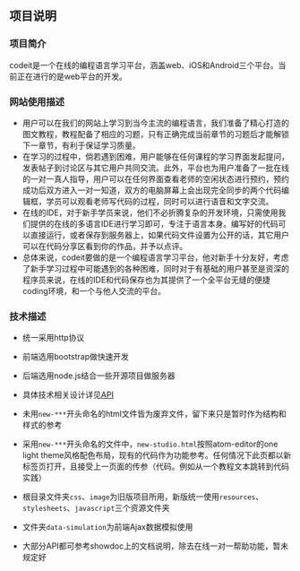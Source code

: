 ## 项目说明

### 项目简介
codeit是一个在线的编程语言学习平台，涵盖web、iOS和Android三个平台。当前正在进行的是web平台的开发。

### 网站使用描述

* 用户可以在我们的网站上学习到当今主流的编程语言，我们准备了精心打造的图文教程，教程配备了相应的习题，只有正确完成当前章节的习题后才能解锁下一章节，有利于保证学习质量。
* 在学习的过程中，倘若遇到困难，用户能够在任何课程的学习界面发起提问，发表帖子到讨论区与其它用户共同交流。此外，平台也为用户准备了一批在线的一对一真人指导，用户可以在任何界面查看老师的空闲状态进行预约，预约成功后双方进入一对一知道，双方的电脑屏幕上会出现完全同步的两个代码编辑框，学员可以观看老师写代码的过程，同时可以进行语音和文字交流。
* 在线的IDE，对于新手学员来说，他们不必折腾复杂的开发环境，只需使用我们提供的在线的多语言IDE进行学习即可，专注于语言本身。编写好的代码可以直接运行，或者保存到服务器上，如果代码文件设置为公开的话，其它用户可以在代码分享区看到你的作品，并予以点评。
* 总体来说，codeit要做的是一个编程语言学习平台，他对新手十分友好，考虑了新手学习过程中可能遇到的各种困难，同时对于有基础的用户甚至是资深的程序员来说，在线的IDE和代码保存也为其提供了一个全平台无缝的便捷coding环境，和一个与他人交流的平台。

### 技术描述

* 统一采用http协议
* 前端选用bootstrap做快速开发
* 后端选用node.js结合一些开源项目做服务器
* 具体技术相关设计详见[API](https://www.showdoc.cc/codeit)

* 未用`new-***`开头命名的html文件皆为废弃文件，留下来只是暂时作为结构和样式的参考
* 采用`new-***`开头命名的文件中，`new-studio.html`按照atom-editor的one light theme风格配色布局，现有的代码作为功能参考。任何情况下此页都以新标签页打开，且接受上一页面的传参（代码。例如从一个教程文本跳转到代码实践）
* 根目录文件夹`css`、`image`为旧版项目所用，新版统一使用`resources`、`stylesheets`、`javascript`三个资源文件夹
* 文件夹`data-simulation`为前端Ajax数据模拟使用
* 大部分API都可参考showdoc上的文档说明，除去在线一对一帮助功能，暂未规定好

